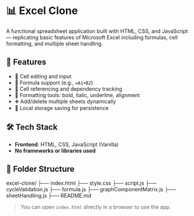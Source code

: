 # 📊 Excel Clone

A functional spreadsheet application built with HTML, CSS, and JavaScript — replicating basic features of Microsoft Excel including formulas, cell formatting, and multiple sheet handling.

## 🚀 Features

- 📝 Cell editing and input
- 🔢 Formula support (e.g., `=A1+B2`)
- 🔗 Cell referencing and dependency tracking
- 🎨 Formatting tools: bold, italic, underline, alignment
- ➕ Add/delete multiple sheets dynamically
- 💾 Local storage saving for persistence

## 🛠️ Tech Stack

- **Frontend**: HTML, CSS, JavaScript (Vanilla)
- **No frameworks or libraries used**

## 📁 Folder Structure

excel-clone/
├── index.html
├── style.css
├── script.js
├── cycleValidation.js
├── formula.js
├── graphComponentMatrix.js
├── sheetHandling.js
├── README.md

> You can open `index.html` directly in a browser to use the app.
